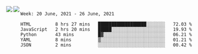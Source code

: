 <a href="https://github.com/anuraghazra/github-readme-stats">
  <img align="left" src="https://github-readme-stats.vercel.app/api?username=Tanesan&count_private=true&show_icons=true" />
</a>
<a href="https://github.com/anuraghazra/github-readme-stats">
  <img align="left" src="https://github-readme-stats.vercel.app/api/top-langs/?username=Tanesan" />
</a>

<!--START_SECTION:waka-->
```text
Week: 20 June, 2021 - 26 June, 2021

HTML         8 hrs 27 mins   ██████████████████░░░░░░░   72.03 % 
JavaScript   2 hrs 20 mins   █████░░░░░░░░░░░░░░░░░░░░   19.93 % 
Python       43 mins         █▓░░░░░░░░░░░░░░░░░░░░░░░   06.21 % 
YAML         8 mins          ▒░░░░░░░░░░░░░░░░░░░░░░░░   01.21 % 
JSON         2 mins          ░░░░░░░░░░░░░░░░░░░░░░░░░   00.42 % 
```
<!--END_SECTION:waka-->

